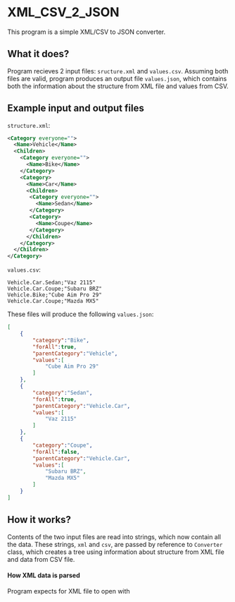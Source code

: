 # XML_CSV_2_JSON
This program is a simple XML/CSV to JSON converter.

## What it does?
Program recieves 2 input files: `sructure.xml` and `values.csv`. Assuming both files are valid, program produces an output file `values.json`, which contains both the information about the structure from XML file and values from CSV.

## Example input and output files

`structure.xml`:
```XML
<Category everyone="">
  <Name>Vehicle</Name>
  <Children>
    <Category everyone="">
      <Name>Bike</Name>
    </Category>
    <Category>
      <Name>Car</Name>
      <Children>
       <Category everyone="">
         <Name>Sedan</Name>
       </Category>
       <Category>
         <Name>Coupe</Name>
       </Category>
      </Children>
    </Category>
  </Children>
</Category>

```

`values.csv`:
```CSV
Vehicle.Car.Sedan;"Vaz 2115"
Vehicle.Car.Coupe;"Subaru BRZ"
Vehicle.Bike;"Cube Aim Pro 29"
Vehicle.Car.Coupe;"Mazda MX5"

```

These files will produce the following `values.json`:
```json
[
	{
		"category":"Bike",
		"forAll":true,
		"parentCategory":"Vehicle",
		"values":[
			"Cube Aim Pro 29"
		]
	},
	{
		"category":"Sedan",
		"forAll":true,
		"parentCategory":"Vehicle.Car",
		"values":[
			"Vaz 2115"
		]
	},
	{
		"category":"Coupe",
		"forAll":false,
		"parentCategory":"Vehicle.Car",
		"values":[
			"Subaru BRZ",
			"Mazda MX5"
		]
	}
]

```

## How it works?

Contents of the two input files are read into strings, which now contain all the data. These strings, `xml` and `csv`, are passed by reference to `Converter` class, which creates a tree using information about structure from XML file and data from CSV file.

#### How XML data is parsed

Program expects for XML file to open with

